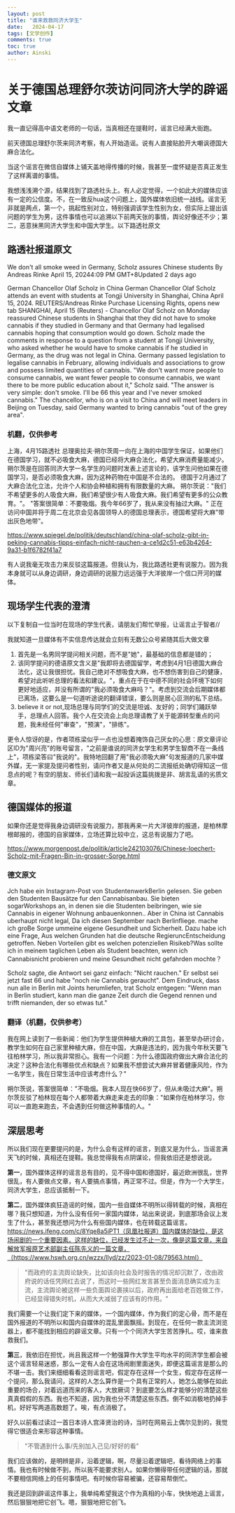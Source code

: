 ```yaml
---
layout: post
title: "谁来救救同济大学生"
date:   2024-04-17
tags: [文学创作]
comments: true
toc: true
author: Ainski
---
```


# 关于德国总理舒尔茨访问同济大学的辟谣文章

我一直记得高中语文老师的一句话，当真相还在提鞋时，谣言已经满大街跑。

前天德国总理舒尔茨来同济考察，有人开始造谣。说有人直接贴脸开大嘲讽德国大麻合法化。

当这个谣言在微信自媒体上铺天盖地得传播的时候，我甚至一度怀疑是否真正发生了这样离谱的事情。

我想浅浅溯个源，结果找到了路透社头上。有人必定觉得，一个如此大的媒体应该有一定的公信度。不，在一致反hua这个问题上，国外媒体依旧统一战线。谣言无非就是两点，第一个，挑起性别对立，特别强调该学生性别为女，但实际上提出该问题的学生为男，这件事情也可以追溯以下前两天张的事情，舆论好像还不少；第二，恶意抹黑同济大学生和中国大学生。以下路透社原文

## 路透社报道原文

We don't all smoke weed in Germany, Scholz assures Chinese students
By Andreas Rinke
April 15, 20244:09 PM GMT+8Updated 2 days ago

German Chancellor Olaf Scholz in China
German Chancellor Olaf Scholz attends an event with students at Tongji University in Shanghai, China April 15, 2024. REUTERS/Andreas Rinke Purchase Licensing Rights, opens new tab
SHANGHAI, April 15 (Reuters) - Chancellor Olaf Scholz on Monday reassured Chinese students in Shanghai that they did not have to smoke cannabis if they studied in Germany and that Germany had legalised cannabis hoping that consumption would go down.
Scholz made the comments in response to a question from a student at Tongji University, who asked whether he would have to smoke cannabis if he studied in Germany, as the drug was not legal in China.
Germany passed legislation to legalise cannabis in February, allowing individuals and associations to grow and possess limited quantities of cannabis.
"We don't want more people to consume cannabis, we want fewer people to consume cannabis, we want there to be more public education about it," Scholz said.
"The answer is very simple: don't smoke. I'll be 66 this year and I've never smoked cannabis."
The chancellor, who is on a visit to China and will meet leaders in Beijing on Tuesday, said Germany wanted to bring cannabis "out of the grey area".

### 机翻，仅供参考

上海，4月15路透社 总理奥拉夫·朔尔茨周一向在上海的中国学生保证，如果他们在德国学习，就不必吸食大麻，德国已经将大麻合法化，希望大麻消费量能减少。
朔尔茨是在回答同济大学一名学生的问题时发表上述言论的，该学生问他如果在德国学习，是否必须吸食大麻，因为这种药物在中国是不合法的。
德国于2月通过了大麻合法化立法，允许个人和协会种植和拥有有限数量的大麻。
朔尔茨说："我们不希望更多的人吸食大麻，我们希望很少有人吸食大麻。我们希望有更多的公众教育。"。
"答案很简单：不要吸烟。我今年66岁了，我从来没有抽过大麻。"
正在访问中国并将于周二在北京会见各国领导人的德国总理表示，德国希望将大麻"带出灰色地带"。

https://www.spiegel.de/politik/deutschland/china-olaf-scholz-gibt-in-peking-cannabis-tipps-einfach-nicht-rauchen-a-ce1d2c51-e63b4264-9a31-b1f6782f41a7

有人说我毫无攻击力来反驳这篇报道。但我认为，我比路透社更有说服力。因为我本身就可以从身边调研，身边调研的说服力远远强于大洋彼岸一个信口开河的媒体。

## 现场学生代表的澄清

以下复制自一位当时在现场的学生代表，请朋友们帮忙举报，让谣言止于智者//

我就知道一旦媒体有不实信息传达就会立刻有无数公众号紧随其后大做文章

1. 首先是一名男同学提问相关问题，而不是"她"，最基础的信息都是错的；
2. 该同学提问的德语原文含义是"我即将去德国留学，考虑到4月1日德国大麻合法化，这让我很担忧。我自己绝对不想吸食大麻，也不想伤害到自己的健康，希望对此听听总理的看法和建议。"，重点在于在中德不同的社会环境下如何更好地适应，并没有所谓的"我必须吸食大麻吗？"。考虑到交流会后期媒体都已离场，这要么是一句道听途说的翻译错误，要么则是居心叵测的私下总结。
3. believe it or not,现场总理与同学们的交流是坦诚、友好的；同学们踊跃举手，总理点人回答。我个人在交流会上向总理请教了关于能源转型重点的问题，我未经任何"审查"，"预演"，"排练"。

更令人惊讶的是，作者项栋梁似乎一点也没想着掩饰自己厌女的心思：原文章评论区ID为"周兴亮"的账号留言，"之前是谁说的同济女学生和男学生智商不在一条线上"，项栋梁答曰"我说的"。我特地回翻了用"我必须吸大麻"句发报道的几家中媒外媒，无一家提及提问者性别，请问作者又是从何处的二流报纸处确切得知这一信息点的呢？有空的朋友、师长们请和我一起投诉这篇挑拨是非、胡言乱语的劣质文章。

## 德国媒体的报道

如果你还是觉得我身边调研没有说服力，那我再来一片大洋彼岸的报道，是柏林摩根邮报的，德国的自家媒体，立场还算比较中立，这总有说服力了吧。

https://www.morgenpost.de/politik/article242103076/Chinese-loechert-Scholz-mit-Fragen-Bin-in-grosser-Sorge.html

### 德文原文

Jch habe ein Instagram-Post von StudentenwerkBerlin gelesen. Sie geben den Studenten Bausätze fur den Cannabisanbau. Sie bieten sogarWorkshops an, in denen sie die Studenten beibringen, wie sie Cannabis in eigener Wohnung anbauenkonnen.. Aber in China ist Cannabis uberhaupt nicht legal, Da ich diesen September nach Berlinfliege. mache ich groBe Sorge ummeine eigene Gesundheit und Sicherheit. Dazu habe ich eine Frage, Aus welchen Grunden hat die deutsche RegieruncEntscheidung getroffen. Neben Vorteilen gibt es welchen potenziellen Risikeb?Was sollte ich in meinem taglichen Leben als Student beachten, wenn ich Cannabisnicht probieren und meine Gesundheit nicht gefahrden mochte？

Scholz sagte, die Antwort sei ganz einfach: "Nicht rauchen." Er selbst sei jetzt fast 66 und habe "noch nie Cannabis geraucht". Dem Eindruck, dass nun alle in Berlin mit Joints herumliefen, trat Scholz entgegen: "Wenn man in Berlin studiert, kann man die ganze Zeit durch die Gegend rennen und trifft niemanden, der so etwas tut."

### 翻译（机翻，仅供参考）

我在网上读到了一些新闻：他们为学生提供种植大麻的工具包，甚至举办研讨会，教学生如何在自己家里种植大麻，但在中国，大麻是违法的，因为我今年秋天要飞往柏林学习，所以我非常担心。我有一个问题：为什么德国政府做出大麻合法化的决定？这种合法化有哪些优点和缺点？如果我不想尝试大麻并冒着健康风险，作为一名学生，我在日常生活中应该考虑什么？"

朔尔茨说，答案很简单："不吸烟。我本人现在快66岁了，但从未吸过大麻"。朔尔茨反驳了柏林现在每个人都带着大麻走来走去的印象："如果你在柏林学习，你可以一直跑来跑去，不会遇到任何做这种事情的人。"

## 深层思考

所以我们现在更要提问的是，为什么会有这样的谣言，到底又是为什么，当谣言满天飞的时候，真相还在提鞋。我总觉得我有点阴谋论，但我依旧还是想说说。

**第一**，国外媒体这样的谣言总有目的，见不得中国和德国好，最近欧洲很乱，世界很乱，有人要做点文章，有人要搞点事情，再正常不过。但是，作为一个大学生，同济大学生，总应该抵制一下。

**第二**，国外媒体疯狂造谣的时候，国内一些自媒体不明所以得转载的时候，真相在哪？我只想知道，为什么没有任何一家国内媒体，站出来说说，到底那场会议上发生了什么，甚至我还想问为什么有些国内媒体，也在转载这篇谣言。https://news.ifeng.com/c/8Yqe8a5iPT1（凤凰社报道）国内媒体的缺位，是这场闹剧的一个重要因素。这样的缺位，已经发生过不止一次，像是这篇文章，来自解放军报原艺术部副主任陈先义的一篇文章，（https://www.hswh.org.cn/wzzx/llyd/zz/2023-01-08/79563.html）

> "而政府的主流舆论缺失，比如该向社会及时报告的情况却沉默了，改由政府说的话任凭网红去说了，而这时一些网红发言甚至负面消息确实成为主流，主流舆论被这样一些负面舆论裹挟以后，政府再出面给老百姓做工作，已经显得错失时机，从而大大减弱了应该有的作用。"

我们需要一个让我们定下来的媒体，一个国内媒体，作为我们的定心骨，而不是在国外报道的不明所以和国内自媒体的混乱里面飘摇。到现在，在任何一款主流浏览器上，都不能找到相应的辟谣文章。只有一个个同济大学生苦苦挣扎。哎，谁来救救我们。

**第三**，我依旧在担忧，尚且我这样一个勉强算作大学生平均水平的同济学生都会被这个谣言轻易迷惑，那么一定有人会在这场闹剧里面迷失，即便这篇谣言是那么的不堪一击。我们来细细看看这则谣言吧，假定存在这样一个女生，假定存在这样一个提问，那么我请问，这样的人怎么算作是一个具有正常的人，她怎么能够在如此重要的场合，对着远道而来的客人，大放厥词？到底要怎么样才能够分的清楚这些真真假假的东西。我也不知道，因为我也分不清楚这些东西。倒不如消极地扔掉手机，好好写两道高数题了。唉，有点消极了。

好久以前看过读过一首日本诗人宫泽贤治的诗，当时在网易云上偶尔见到的，我觉得它很适合来形容这种事情。

> "不管遇到什么事/先别加入己见/好好的看"

我们应该做的，是明辨是非，沿着逻辑，啊，尽量沿着逻辑吧，看待网络上的事情。我也有时候做不到，所以我不能要求别人。如果你懒得带任何逻辑的话，那就不要相信网络上的任何事情吧。有时候你容易被骗，还容易帮倒忙。

我还是回到辟谣这件事上，我单纯希望我这个作为真相的小车，快快地追上谣言，然后狠狠地把它创飞。嗯，狠狠地把它创飞。